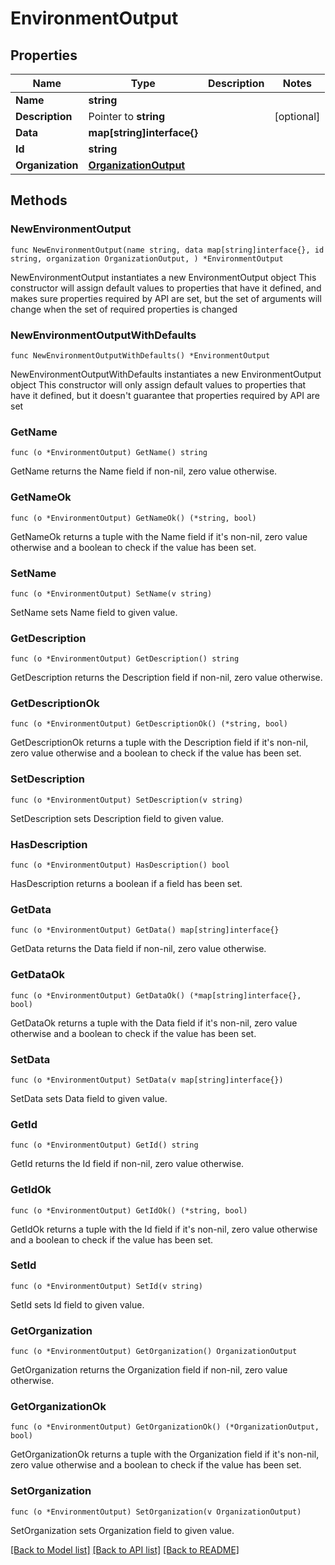 # EnvironmentOutput

## Properties

Name | Type | Description | Notes
------------ | ------------- | ------------- | -------------
**Name** | **string** |  | 
**Description** | Pointer to **string** |  | [optional] 
**Data** | **map[string]interface{}** |  | 
**Id** | **string** |  | 
**Organization** | [**OrganizationOutput**](OrganizationOutput.md) |  | 

## Methods

### NewEnvironmentOutput

`func NewEnvironmentOutput(name string, data map[string]interface{}, id string, organization OrganizationOutput, ) *EnvironmentOutput`

NewEnvironmentOutput instantiates a new EnvironmentOutput object
This constructor will assign default values to properties that have it defined,
and makes sure properties required by API are set, but the set of arguments
will change when the set of required properties is changed

### NewEnvironmentOutputWithDefaults

`func NewEnvironmentOutputWithDefaults() *EnvironmentOutput`

NewEnvironmentOutputWithDefaults instantiates a new EnvironmentOutput object
This constructor will only assign default values to properties that have it defined,
but it doesn't guarantee that properties required by API are set

### GetName

`func (o *EnvironmentOutput) GetName() string`

GetName returns the Name field if non-nil, zero value otherwise.

### GetNameOk

`func (o *EnvironmentOutput) GetNameOk() (*string, bool)`

GetNameOk returns a tuple with the Name field if it's non-nil, zero value otherwise
and a boolean to check if the value has been set.

### SetName

`func (o *EnvironmentOutput) SetName(v string)`

SetName sets Name field to given value.


### GetDescription

`func (o *EnvironmentOutput) GetDescription() string`

GetDescription returns the Description field if non-nil, zero value otherwise.

### GetDescriptionOk

`func (o *EnvironmentOutput) GetDescriptionOk() (*string, bool)`

GetDescriptionOk returns a tuple with the Description field if it's non-nil, zero value otherwise
and a boolean to check if the value has been set.

### SetDescription

`func (o *EnvironmentOutput) SetDescription(v string)`

SetDescription sets Description field to given value.

### HasDescription

`func (o *EnvironmentOutput) HasDescription() bool`

HasDescription returns a boolean if a field has been set.

### GetData

`func (o *EnvironmentOutput) GetData() map[string]interface{}`

GetData returns the Data field if non-nil, zero value otherwise.

### GetDataOk

`func (o *EnvironmentOutput) GetDataOk() (*map[string]interface{}, bool)`

GetDataOk returns a tuple with the Data field if it's non-nil, zero value otherwise
and a boolean to check if the value has been set.

### SetData

`func (o *EnvironmentOutput) SetData(v map[string]interface{})`

SetData sets Data field to given value.


### GetId

`func (o *EnvironmentOutput) GetId() string`

GetId returns the Id field if non-nil, zero value otherwise.

### GetIdOk

`func (o *EnvironmentOutput) GetIdOk() (*string, bool)`

GetIdOk returns a tuple with the Id field if it's non-nil, zero value otherwise
and a boolean to check if the value has been set.

### SetId

`func (o *EnvironmentOutput) SetId(v string)`

SetId sets Id field to given value.


### GetOrganization

`func (o *EnvironmentOutput) GetOrganization() OrganizationOutput`

GetOrganization returns the Organization field if non-nil, zero value otherwise.

### GetOrganizationOk

`func (o *EnvironmentOutput) GetOrganizationOk() (*OrganizationOutput, bool)`

GetOrganizationOk returns a tuple with the Organization field if it's non-nil, zero value otherwise
and a boolean to check if the value has been set.

### SetOrganization

`func (o *EnvironmentOutput) SetOrganization(v OrganizationOutput)`

SetOrganization sets Organization field to given value.



[[Back to Model list]](../README.md#documentation-for-models) [[Back to API list]](../README.md#documentation-for-api-endpoints) [[Back to README]](../README.md)


